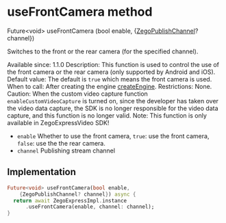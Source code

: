 


# useFrontCamera method








Future&lt;void> useFrontCamera
(bool enable, {[ZegoPublishChannel](../../zego_uikit_prebuilt_live_audio_room/ZegoPublishChannel.md)? channel})





<p>Switches to the front or the rear camera (for the specified channel).</p>
<p>Available since: 1.1.0
Description: This function is used to control the use of the front camera or the rear camera (only supported by Android and iOS).
Default value: The default is <code>true</code> which means the front camera is used.
When to call: After creating the engine <a class="deprecated" href="../../zego_uikit_prebuilt_live_audio_room/ZegoExpressEngine/createEngine.md">createEngine</a>.
Restrictions: None.
Caution: When the custom video capture function <code>enableCustomVideoCapture</code> is turned on, since the developer has taken over the video data capture, the SDK is no longer responsible for the video data capture, and this function is no longer valid.
Note: This function is only available in ZegoExpressVideo SDK!</p>
<ul>
<li><code>enable</code> Whether to use the front camera, <code>true</code>: use the front camera, <code>false</code>: use the the rear camera.</li>
<li><code>channel</code> Publishing stream channel</li>
</ul>



## Implementation

```dart
Future<void> useFrontCamera(bool enable,
    {ZegoPublishChannel? channel}) async {
  return await ZegoExpressImpl.instance
      .useFrontCamera(enable, channel: channel);
}
```







